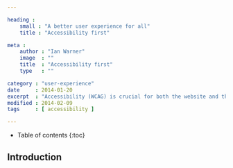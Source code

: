 ```yaml
---

heading :
    small : "A better user experience for all"
    title : "Accessibility first"

meta :
    author : "Ian Warner"
    image  : ""
    title  : "Accessibility first"
    type   : ""

category : "user-experience"
date     : 2014-01-20
excerpt  : "Accessibility (WCAG) is crucial for both the website and the mobile apps."
modified : 2014-02-09
tags     : [ accessibility ]

---
```


* Table of contents
{:toc}

## Introduction